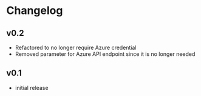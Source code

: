 # Changelog

## v0.2

- Refactored to no longer require Azure credential
- Removed parameter for Azure API endpoint since it is no longer needed

## v0.1

- initial release
